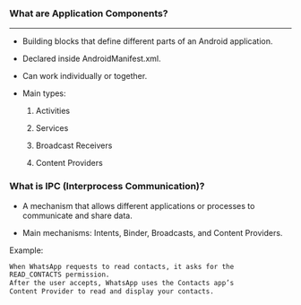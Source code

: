 ### What are Application Components?
---

- Building blocks that define different parts of an Android application.

- Declared inside AndroidManifest.xml.

- Can work individually or together.

- Main types:
  1. Activities

  2. Services

  3. Broadcast Receivers

  4. Content Providers

### What is IPC (Interprocess Communication)?

- A mechanism that allows different applications or processes to communicate and share data.

- Main mechanisms: Intents, Binder, Broadcasts, and Content Providers.

Example:
```txt
When WhatsApp requests to read contacts, it asks for the
READ_CONTACTS permission.  
After the user accepts, WhatsApp uses the Contacts app’s
Content Provider to read and display your contacts.
```